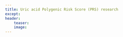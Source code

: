 ```yaml
---
title: Uric acid Polygenic Risk Score (PRS) research
except: 
header:
    teaser:
    image:
---
```

